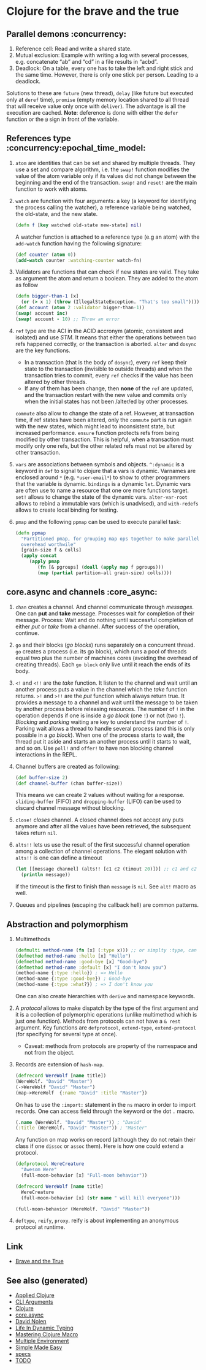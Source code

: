 # Clojure for the brave and the true


## Parallel demons     :concurrency:

1.  Reference cell: Read and write a shared state.
2.  Mutual exclusion: Example with writing a log with several processes, e.g. concatenate &ldquo;ab&rdquo; and &ldquo;cd&rdquo; in a file results in &ldquo;acbd&rdquo;.
3.  Deadlock: On a table, every one has to take the left and right stick and the same time. However, there is only one stick per person. Leading to a deadlock.

Solutions to these are `future` (new thread), `delay` (like future but executed only at `deref` time), `promise` (empty memory location shared to all thread that will receive value only once with `deliver`). The advantage is all the execution are cached. **Note**: deference is done with either the `defer` function or the `@` sign in front of the variable.


## References type     :concurrency:epochal_time_model:

1.  `atom` are identities that can be set and shared by multiple threads. They use a set and compare algorithm, i.e. the `swap!` function modifies the value of the atom variable only if its values did not change between the beginning and the end of the transaction. `swap!` and `reset!` are the main function to work with atoms.
2.  `watch` are function with four arguments: a key (a keyword for identifying the process calling the watcher), a reference variable being watched, the old-state, and the new state.
    
    ```clojure
    (defn f [key watched old-state new-state] nil)
    ```
    
    A watcher function is attached to a reference type (e.g an atom) with the `add-watch` function having the following signature:
    
    ```clojure
    (def counter (atom 0))
    (add-watch counter :watching-counter watch-fn)
    ```

3.  Validators are functions that can check if new states are valid. They take as argument the atom and return a boolean. They are added to the atom as follow
    
    ```clojure
    (defn bigger-than-1 [x]
      (or (> x 1) (throw (IllegalStateException. "That's too small"))))
    (def account (atom 2 :validator bigger-than-1))
    (swap! account inc)
    (swap! account - 10) ;; Throw an error
    ```

4.  `ref` type are the ACI in the ACID accronym (atomic, consistent and isolated) and use *STM*. It means that either the operations between two refs happened correctly, or the transaction is aborted. `alter` and `dosync` are the key functions.
    
    -   In a transaction (that is the body of `dosync`), every `ref` keep their state to the transaction (invisible to outside threads) and when the transaction tries to commit, every `ref` checks if the value has been altered by other threads.
    -   If any of them has been change, then **none** of the `ref` are updated, and the transaction restart with the new value and commits only when the initial states has not been /alter/ed by other processes.
    
    `commute` also allow to change the state of a ref. However, at transaction time, if ref states have been altered, only the `commute` part is run again with the new states, which might lead to inconsistent state, but increased performance. `ensure` function protects refs from being modified by other transaction. This is helpful, when a transaction must modify only one refs, but the other related refs must not be altered by other transaction.
5.  `vars` are associations between symbols and objects. `^:dynamic` is a keyword in `def` to signal to clojure that a vars is dynamic. Varnames are enclosed around `*` (e.g. `*user-email*`) to show to other programmers that the variable is dynamic. `bindings` is a dynamic `let`. Dynamic vars are often use to name a resource that one ore more functions target. `set!` allows to change the state of the dynamic vars. `alter-var-root` allows to rebind a immutable vars (which is unadvised), and `with-redefs` allows to create local binding for testing.
6.  `pmap` and the following `ppmap` can be used to execute parallel task:
    
    ```clojure
    (defn ppmap
      "Partitioned pmap, for grouping map ops together to make parallel
      overehead worthwile"
      [grain-size f & colls]
      (apply concat
    	 (apply pmap
    		(fn [& pgroups] (doall (apply map f pgroups)))
    		(map (partial partition-all grain-size) colls))))
    ```


## core.async and channels     :core_async:

1.  `chan` creates a channel. And channel communicate through *messages*. One can **put** and **take** message. Processes wait for completion of their message. Process: Wait and do nothing until successful completion of either *put* or *take* from a channel. After success of the operation, continue.
2.  `go` and their blocks (*go blocks*) runs separately on a concurrent thread. `go` creates a process (i.e. its go block), which runs a pool of threads equal two plus the number of machines cores (avoiding the overhead of creating threads). Each `go block` only live until it reach the ends of its body.
3.  `<!` and `<!!` are the *take* function. It listen to the channel and wait until an another process puts a value in the channel which the *take* function returns. `>!` and `>!!` are the *put* function which always return true. It provides a message to a channel and wait until the message to be taken by another process before releasing resources. The number of `!` in the operation depends if one is inside a *go block* (one `!`) or not (two `!`). *Blocking* and *parking* waiting are key to understand the number of `!`. Parking wait allows a thread to handle several process (and this is only possible in a *go block*). When one of the process starts to wait, the thread put it aside and starts an another process until it starts to wait, and so on. Use `poll!` and `offer!` to have non blocking channel interactions in the REPL.
4.  Channel buffers are created as following:
    
    ```clojure
    (def buffer-size 2)
    (def channel-buffer (chan buffer-size))
    ```
    
    This means we can create 2 values without waiting for a response. `sliding-buffer` (FIFO) and `dropping-buffer` (LIFO) can be used to discard channel message without blocking.
5.  `close!` *closes* channel. A closed channel does not accept any puts anymore and after all the values have been retrieved, the subsequent takes return `nil`.
6.  `alts!!` lets us use the result of the first successful channel operation among a collection of channel operations. The elegant solution with `alts!!` is one can define a timeout
    
    ```clojure
    (let [[message channel] (alts!! [c1 c2 (timout 20)])] ;; c1 and c2 are predefined channels.
      (println message))
    ```
    
    if the timeout is the first to finish than `message` is `nil`. See `alt!` macro as well.
7.  Queues and pipelines (escaping the callback hell) are common patterns.


## Abstraction and polymorphism

1.  Multimethods
    
    ```clojure
    (defmulti method-name (fn [x] (:type x))) ;; or simplty :type, can be more complicated as well
    (defmethod method-name :hello [x] "Hello")
    (defmethod method-name :good-bye [x] "Good-bye")
    (defmethod method-name :default [x] "I don't know you")
    (method-name {:type :hello}) ; => Hello
    (method-name {:type :good-bye}) ; Good-bye
    (method-name {:type :what?}) ; => I don't know you
    ```
    
    One can also create hierarchies with `derive` and namespace keywords.
2.  A *protocol* allows to make dispatch by the type of the first argument and it is a collection of polymorphic operations (unlike multimethod which is just one function). Methods from protocols can not have a `& rest` argument. Key functions are `defprotocol`, `extend-type`, `extend-protocol` (for specifying for several type at once).
    -   Caveat: methods from protocols are property of the namespace and not from the object.
3.  Records are extension of `hash-map`.
    
    ```clojure
    (defrecord WereWolf [name title])
    (WereWolf. "David" "Master")
    (->WereWolf "David" "Master")
    (map->WereWolf  {:name "David" :title "Master"})
    ```
    
    On has to use the `:import:` statement in the `ns` macro in order to import records. One can access field through the keyword or the dot `.` macro.
    
    ```clojure
    (.name (WereWolf. "David" "Master")) ; "David"
    (:title (WereWolf. "David" "Master")) ; "Master"
    ```
    
    Any function on map works on record (although they do not retain their class if one `dissoc` or `assoc` them). Here is how one could extend a protocol.
    
    ```clojure
    (defprotocol WereCreature
      "Awesom Were"
      (full-moon-behavior [x] "Full-moon behavior"))
    
    (defrecord WereWolf [name title]
      WereCreature
      (full-moon-behavior [x] (str name " will kill everyone")))
    
    (full-moon-behavior (WereWolf. "David" "Master"))
    ```

4.  `deftype`, `reify`, `proxy`. reify is about implementing an anonymous protocol at runtime.


## Link

-   [Brave and the True](https://www.braveclojure.com/clojure-for-the-brave-and-true/)


## See also (generated)

-   [Applied Clojure](20200430155637-applied_clojure.md)
-   [CLI Arguments](20200430154352-cli_arguments.md)
-   [Clojure](../decks/clojure.md)
-   [core.async](20200430155819-core_async.md)
-   [David Nolen](20200430141609-david_nolen.md)
-   [Life In Dynamic Typing](20200430141226-life_in_dynamic_typing.md)
-   [Mastering Clojure Macro](20200430155438-mastering_clojure_macro.md)
-   [Multiple Environment](20200430154528-multiple_environment.md)
-   [Simple Made Easy](20200502122138-simple_made_easy.md)
-   [specs](20200430235013-specs.md)
-   [TODO](../todo.md)
